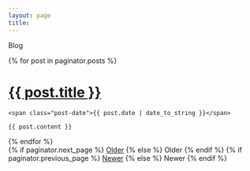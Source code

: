 ```yaml
---
layout: page
title: 
---
```


Blog

<!-- This loops through the paginated posts -->
<div class="posts">
  {% for post in paginator.posts %}
  <div class="post">
    <h1 class="post-title">
      <a href="{{ post.url }}">
        {{ post.title }}
      </a>
    </h1>

    <span class="post-date">{{ post.date | date_to_string }}</span>

    {{ post.content }}
  </div>
  {% endfor %}
</div>

<!-- Pagination links -->
<div class="pagination">
  {% if paginator.next_page %}
    <a href="{{ paginator.next_page_path }}" class="next">Older</a>
  {% else %}
    <span class="next ">Older</span>
  {% endif %}
    {% if paginator.previous_page %}
    <a href="{{ paginator.previous_page_path }}" class="previous">Newer</a>
  {% else %}
    <span class="previous">Newer</span>
  {% endif %}
</div>

